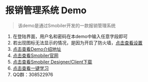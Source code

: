 # 报销管理系统 Demo
> 该demo是通过Smobiler开发的一款报销管理系统


1. 在登陆界面，用户名和密码在本demo中输入任意字段即可
2. 若出现图标无法显示的情况，是因为开启了防火墙，[点击查看设置](http://www.smobiler.com/bbs/forum.php?mod=viewthread&tid=12)
3. [点击查看Demo介绍地址](http://www.smobiler.com/bbs/forum.php?mod=viewthread&tid=6&extra=page%3D1)
4. [点击查看Smobiler官网](http://www.smobiler.com)
5. [点击查看Smobiler Designer/Client下载](http://www.smobiler.com/downloadpc.aspx)
6. [点击查看一键学习](http://www.smobiler.com/studyPC.html)
7. QQ群：308522976

